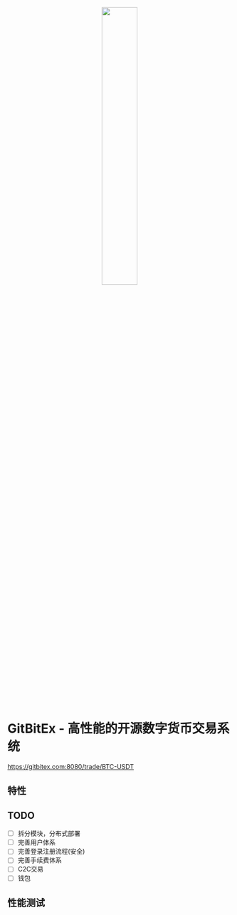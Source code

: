 <p align="center"><img width="40%" src="https://getbitex.oss-cn-beijing.aliyuncs.com/projects/image/logo.svg" /></p>

# GitBitEx - 高性能的开源数字货币交易系统

https://gitbitex.com:8080/trade/BTC-USDT

## 特性

## TODO
- [ ] 拆分模块，分布式部署
- [ ] 完善用户体系
- [ ] 完善登录注册流程(安全)
- [ ] 完善手续费体系
- [ ] C2C交易
- [ ] 钱包

## 性能测试
